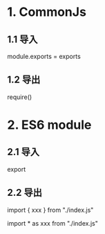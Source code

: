 # 1. CommonJs

## 1.1 导入

module.exports = exports



## 1.2 导出

require()





# 2. ES6 module

## 2.1 导入

export



## 2.2 导出

import { xxx } from "./index.js"

import * as xxx from "./index.js"